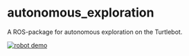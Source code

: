 # autonomous_exploration

A ROS-package for autonomous exploration on the Turtlebot.

[![robot demo](https://img.youtube.com/vi/LPkuKj-eKZ8/0.jpg)](https://www.youtube.com/watch?v=LPkuKj-eKZ8)

